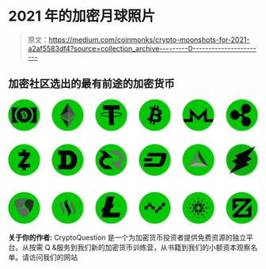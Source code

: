 # 2021 年的加密月球照片

> 原文：<https://medium.com/coinmonks/crypto-moonshots-for-2021-a2af5583df4?source=collection_archive---------0----------------------->

## 加密社区选出的最有前途的加密货币

![](img/992a0ab2cef69465c2c9651e6371e66f.png)

**关于你的作者:** CryptoQuestion 是一个为加密货币投资者提供免费资源的独立平台。从按需 Q &服务到我们新的加密货币训练营，从书籍到我们的小额资本观察名单。请访问我们的网站